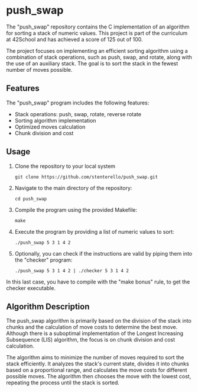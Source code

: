 # push_swap

The "push_swap" repository contains the C implementation of an algorithm for sorting a stack of numeric values. This project is part of the curriculum at 42School and has achieved a score of 125 out of 100.

The project focuses on implementing an efficient sorting algorithm using a combination of stack operations, such as push, swap, and rotate, along with the use of an auxiliary stack. The goal is to sort the stack in the fewest number of moves possible.

## Features

The "push_swap" program includes the following features:

- Stack operations: push, swap, rotate, reverse rotate
- Sorting algorithm implementation
- Optimized moves calculation
- Chunk division and cost

## Usage

1. Clone the repository to your local system
	```shell
	git clone https://github.com/stenterello/push_swap.git

2. Navigate to the main directory of the repository:
	```shell
	cd push_swap

3. Compile the program using the provided Makefile:
	```shell
	make

4. Execute the program by providing a list of numeric values to sort:
	```shell
	./push_swap 5 3 1 4 2

5. Optionally, you can check if the instructions are valid by piping them into the "checker" program:
	```shell
	./push_swap 5 3 1 4 2 | ./checker 5 3 1 4 2

In this last case, you have to compile with the "make bonus" rule, to get the checker executable.


## Algorithm Description

The push_swap algorithm is primarily based on the division of the stack into chunks and the calculation of move costs to determine the best move. Although there is a suboptimal implementation of the Longest Increasing Subsequence (LIS) algorithm, the focus is on chunk division and cost calculation.

The algorithm aims to minimize the number of moves required to sort the stack efficiently. It analyzes the stack's current state, divides it into chunks based on a proportional range, and calculates the move costs for different possible moves. The algorithm then chooses the move with the lowest cost, repeating the process until the stack is sorted.